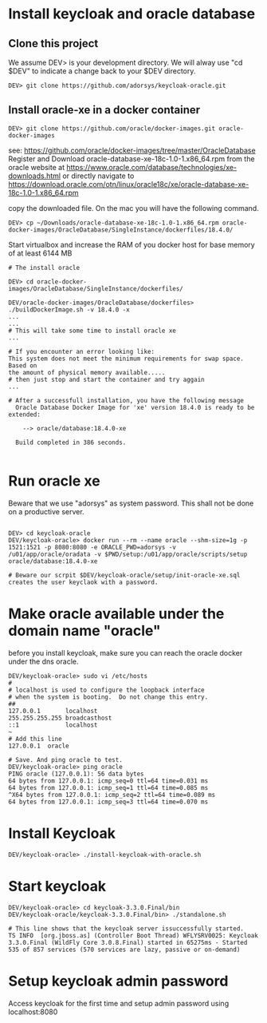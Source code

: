 # Install keycloak and oracle database

## Clone this project

We assume DEV> is your development directory. We will alway use "cd $DEV" to indicate a change back to your $DEV directory.

```
DEV> git clone https://github.com/adorsys/keycloak-oracle.git

```
## Install oracle-xe in a docker container

```
DEV> git clone https://github.com/oracle/docker-images.git oracle-docker-images

```
see: https://github.com/oracle/docker-images/tree/master/OracleDatabase
Register and Download oracle-database-xe-18c-1.0-1.x86_64.rpm from the oracle website at https://www.oracle.com/database/technologies/xe-downloads.html or directly navigate to https://download.oracle.com/otn/linux/oracle18c/xe/oracle-database-xe-18c-1.0-1.x86_64.rpm

copy the downloaded file. On the mac you will have the following command. 

```
DEV> cp ~/Downloads/oracle-database-xe-18c-1.0-1.x86_64.rpm oracle-docker-images/OracleDatabase/SingleInstance/dockerfiles/18.4.0/
```

Start virtualbox and increase the RAM of you docker host for base memory of at least 6144 MB

```
# The install oracle

DEV> cd oracle-docker-images/OracleDatabase/SingleInstance/dockerfiles/

DEV/oracle-docker-images/OracleDatabase/dockerfiles> ./buildDockerImage.sh -v 18.4.0 -x
...
...
# This will take some time to install oracle xe
...

# If you encounter an error looking like:
This system does not meet the minimum requirements for swap space.  Based on
the amount of physical memory available.....
# then just stop and start the container and try aggain
...

# After a successfull installation, you have the following message
  Oracle Database Docker Image for 'xe' version 18.4.0 is ready to be extended: 
    
    --> oracle/database:18.4.0-xe

  Build completed in 386 seconds.
  
```

# Run oracle xe
Beware that we use "adorsys" as system password. This shall not be done on a productive server. 
```

DEV> cd keycloak-oracle
DEV/keycloak-oracle> docker run --rm --name oracle --shm-size=1g -p 1521:1521 -p 8080:8080 -e ORACLE_PWD=adorsys -v /u01/app/oracle/oradata -v $PWD/setup:/u01/app/oracle/scripts/setup oracle/database:18.4.0-xe

# Beware our scrpit $DEV/keycloak-oracle/setup/init-oracle-xe.sql creates the user keyclaok with a password.

```

# Make oracle available under the domain name "oracle"

before you install keycloak, make sure you can reach the oracle docker under the dns oracle.

```
DEV/keycloak-oracle> sudo vi /etc/hosts
#
# localhost is used to configure the loopback interface
# when the system is booting.  Do not change this entry.
##
127.0.0.1       localhost
255.255.255.255 broadcasthost
::1             localhost
~                    
# Add this line                         
127.0.0.1  oracle

# Save. And ping oracle to test.
DEV/keycloak-oracle> ping oracle
PING oracle (127.0.0.1): 56 data bytes
64 bytes from 127.0.0.1: icmp_seq=0 ttl=64 time=0.031 ms
64 bytes from 127.0.0.1: icmp_seq=1 ttl=64 time=0.085 ms
^X64 bytes from 127.0.0.1: icmp_seq=2 ttl=64 time=0.089 ms
64 bytes from 127.0.0.1: icmp_seq=3 ttl=64 time=0.070 ms

```

# Install Keycloak

```
DEV/keycloak-oracle> ./install-keycloak-with-oracle.sh

```

# Start keycloak

```
DEV/keycloak-oracle> cd keycloak-3.3.0.Final/bin
DEV/keycloak-oracle/keycloak-3.3.0.Final/bin> ./standalone.sh

# This line shows that the keycloak server issuccessfully started.
TS INFO  [org.jboss.as] (Controller Boot Thread) WFLYSRV0025: Keycloak 3.3.0.Final (WildFly Core 3.0.8.Final) started in 65275ms - Started 535 of 857 services (570 services are lazy, passive or on-demand)

```
# Setup keycloak admin password
Access keycloak for the first time and setup admin password using localhost:8080



